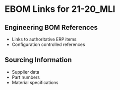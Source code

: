 # EBOM Links for 21-20_MLI

## Engineering BOM References
- Links to authoritative ERP items
- Configuration controlled references

## Sourcing Information
- Supplier data
- Part numbers
- Material specifications
